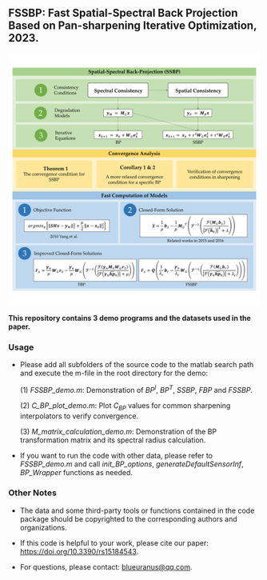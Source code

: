 ## **FSSBP: Fast Spatial-Spectral Back Projection Based on Pan-sharpening Iterative Optimization, 2023.**

![](GA.png)

**This repository contains 3 demo programs and the datasets used in the paper.**

### Usage

+ Please add all subfolders of the source code to the matlab search path and execute the m-file in the root directory for the demo: 

  (1) *FSSBP_demo.m*: Demonstration of $BP^I$, $BP^T$, $SSBP$, $FBP$ and $FSSBP$. 

  (2) *C_BP_plot_demo.m*: Plot $C_{BP}$ values for common sharpening interpolators to verify convergence.

  (3) *M_matrix_calculation_demo.m*: Demonstration of the BP transformation matrix and its spectral radius calculation.

+ If you want to run the code with other data, please refer to *FSSBP_demo.m* and call *init_BP_options*, *generateDefaultSensorInf*, *BP_Wrapper* functions as needed.


### Other Notes

+ The data and some third-party tools or functions contained in the code package should be copyrighted to the corresponding authors and organizations.

+ If this code is helpful to your work, please cite our paper: https://doi.org/10.3390/rs15184543.

+ For questions, please contact: blueuranus@qq.com.
